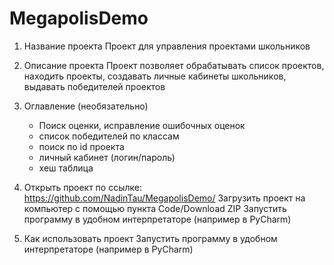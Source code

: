 # MegapolisDemo
1. Название проекта
   Проект для управления проектами школьников
2. Описание проекта
   Проект позволяет обрабатывать список проектов, находить проекты, создавать личные кабинеты школьников, выдавать победителей проектов
 
3. Оглавление (необязательно)
   - Поиск оценки, исправление ошибочных оценок
   - список победителей по классам
   - поиск по id проекта
   - личный кабинет (логин/пароль)
   - хеш таблица
     
4. Открыть проект по ссылке: https://github.com/NadinTau/MegapolisDemo/ Загрузить проект на компьютер с помощью пункта Code/Download ZIP
   Запустить программу в удобном интерпретаторе (например в PyCharm)
   
5. Как использовать проект
   Запустить программу в удобном интерпретаторе (например в PyCharm) 
